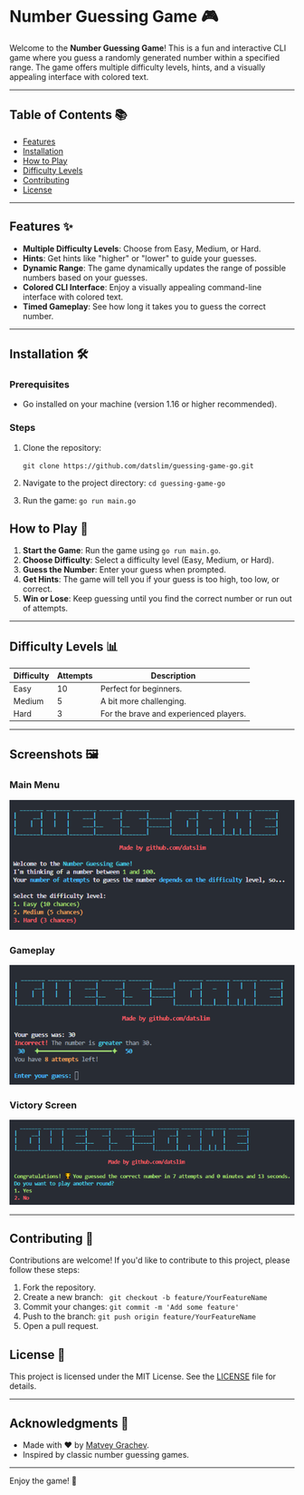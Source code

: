 # Number Guessing Game 🎮

Welcome to the **Number Guessing Game**! This is a fun and interactive CLI game where you guess a randomly generated number within a specified range. The game offers multiple difficulty levels, hints, and a visually appealing interface with colored text.

---

## Table of Contents 📚

- [Features](#features)
- [Installation](#installation)
- [How to Play](#how-to-play)
- [Difficulty Levels](#difficulty-levels)
- [Contributing](#contributing)
- [License](#license)

---

## Features ✨

- **Multiple Difficulty Levels**: Choose from Easy, Medium, or Hard.
- **Hints**: Get hints like "higher" or "lower" to guide your guesses.
- **Dynamic Range**: The game dynamically updates the range of possible numbers based on your guesses.
- **Colored CLI Interface**: Enjoy a visually appealing command-line interface with colored text.
- **Timed Gameplay**: See how long it takes you to guess the correct number.

---

## Installation 🛠️

### Prerequisites
- Go installed on your machine (version 1.16 or higher recommended).

### Steps
1. Clone the repository:

   `git clone https://github.com/datslim/guessing-game-go.git`

2. Navigate to the project directory:
   `cd guessing-game-go`

3. Run the game:
    `go run main.go`

## How to Play 🎲

1. **Start the Game**: Run the game using `go run main.go`.
2. **Choose Difficulty**: Select a difficulty level (Easy, Medium, or Hard).
3. **Guess the Number**: Enter your guess when prompted.
4. **Get Hints**: The game will tell you if your guess is too high, too low, or correct.
5. **Win or Lose**: Keep guessing until you find the correct number or run out of attempts.

---

## Difficulty Levels 📊

| Difficulty | Attempts | Description                          |
|------------|----------|--------------------------------------|
| Easy       | 10       | Perfect for beginners.               |
| Medium     | 5        | A bit more challenging.              |
| Hard       | 3        | For the brave and experienced players. |

---

## Screenshots 🖼️

### Main Menu
![Main Menu](screenshots/main_menu.png)

### Gameplay
![Gameplay](screenshots/gameplay.png)

### Victory Screen
![Victory](screenshots/victory.png)

---

## Contributing 🤝

Contributions are welcome! If you'd like to contribute to this project, please follow these steps:

1. Fork the repository.
2. Create a new branch:
    ` git checkout -b feature/YourFeatureName`
3. Commit your changes:
    `git commit -m 'Add some feature'`
4. Push to the branch:
    `git push origin feature/YourFeatureName`
5. Open a pull request.

## License 📜

This project is licensed under the MIT License. See the [LICENSE](LICENSE) file for details.

---

## Acknowledgments 🙏

- Made with ❤️ by [Matvey Grachev](https://github.com/datslim).
- Inspired by classic number guessing games.

---

Enjoy the game! 🚀